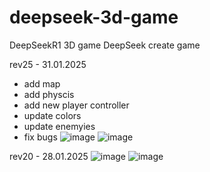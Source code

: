 # deepseek-3d-game
DeepSeekR1 3D game 
DeepSeek create game

rev25 - 31.01.2025 
- add map
- add physcis
- add new player controller
- update colors
- update enemyies
- fix bugs
![image](https://github.com/user-attachments/assets/368c930c-bc7a-44f8-9359-255f293b0fdd)
![image](https://github.com/user-attachments/assets/505e0520-6c6e-4766-add3-2a192b36865a)

rev20 - 28.01.2025
![image](https://github.com/user-attachments/assets/6520c40d-dba7-4b0b-b6fa-daad4b175c42)
![image](https://github.com/user-attachments/assets/b9de8202-3f4d-43e5-98d8-7e5f7b41788d)
